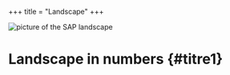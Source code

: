+++
title = "Landscape"
+++

![picture of the SAP landscape](img/saplandscape.png) 

# Landscape in numbers {#titre1}

            